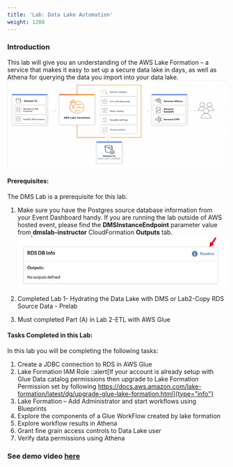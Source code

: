 ```yaml
---
title: 'Lab: Data Lake Automation'
weight: 1200
---
```


### Introduction

This lab will give you an understanding of the AWS Lake Formation – a service that makes it easy to set up a secure data lake in days, as well as Athena for querying the data you import into your data lake.
![intro](/static/1200/images/1.png)

#### Prerequisites:

The DMS Lab is a prerequisite for this lab.

1.  Make sure you have the Postgres source database information from your Event Dashboard handy. If you are running the lab outside of AWS hosted event, please find the **DMSInstanceEndpoint** parameter value from **dmslab-instructor** <span style="color\:blue">CloudFormation</span> **Outputs** tab.
![](/static/1200/media/image3.JPG)

2.  Completed Lab 1- Hydrating the Data Lake with DMS or Lab2-Copy RDS
    Source Data - Prelab

3.  Must completed Part (A) in Lab 2-ETL with AWS Glue

#### Tasks Completed in this Lab:

In this lab you will be completing the following tasks:

1. Create a JDBC connection to RDS in AWS Glue
2. Lake Formation IAM Role
   ::alert[If your account is already setup with Glue Data catalog permissions then upgrade to Lake Formation Permission set by following https://docs.aws.amazon.com/lake-formation/latest/dg/upgrade-glue-lake-formation.html]{type="info"}
3. Lake Formation – Add Administrator and start workflows using Blueprints
4. Explore the components of a Glue WorkFlow created by lake formation
5. Explore workflow results in Athena
6. Grant fine grain access controls to Data Lake user
7. Verify data permissions using Athena

### See demo video [here](https://s3.us-east-1.amazonaws.com/aws-dataengineering-day.workshop.aws/videos/demo.mp4)

<!-- <iframe width="820" height="465" src="https://s3.us-east-1.amazonaws.com/aws-dataengineering-day.workshop.aws/videos/demo.mp4?autoplay=1">
</iframe> -->